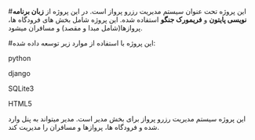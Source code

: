 #این پروژه تحت عنوان سیستم مدیریت رزرو پرواز است.
در این پروژه از **زبان برنامه نویسی پایتون** و **فریمورک جنگو** استفاده شده.
این پروژه شامل بخش های فرودگاه ها، پروازها(شامل مبدا و مقصد) و مسافران میشود.

#این پروژه با استفاده از موارد زیر توسعه داده شده:

python

django

SQLite3

HTML5

این پروژه سیستم مدیریت رزرو پرواز برای بخش مدیر است.
مدیر میتواند به پنل وارد شده و فرودگاه ها، پروازها و مسافران را مدیریت کند.
